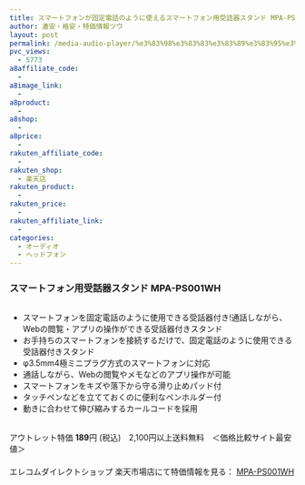 ```yaml
---
title: スマートフォンが固定電話のように使えるスマートフォン用受話器スタンド MPA-PS001WH 特価189円！
author: 激安・格安・特価情報ツウ
layout: post
permalink: /media-audio-player/%e3%83%98%e3%83%83%e3%83%89%e3%83%95%e3%82%a9%e3%83%b3/mpaps001wh-189.html
pvc_views:
  - 5773
a8affiliate_code:
  - 
a8image_link:
  - 
a8product:
  - 
a8shop:
  - 
a8price:
  - 
rakuten_affiliate_code:
  - 
rakuten_shop:
  - 楽天店
rakuten_product:
  - 
rakuten_price:
  - 
rakuten_affiliate_link:
  - 
categories:
  - オーディオ
  - ヘッドフォン
---
```

### スマートフォン用受話器スタンド MPA-PS001WH

<div class="img-bg2 img_L">
  <a href="http://hb.afl.rakuten.co.jp/hgc/03dad0a3.8366a82c.03dad0a4.f334497d/?pc=http%3a%2f%2fitem.rakuten.co.jp%2felecom%2f4953103270961%2f%3fscid%3daf_link_img&m=http%3a%2f%2fm.rakuten.co.jp%2felecom%2fi%2f10015774%2f" target="_blank"><img src="http://hbb.afl.rakuten.co.jp/hgb/?pc=http%3a%2f%2fthumbnail.image.rakuten.co.jp%2f%400_mall%2felecom%2fcabinet%2f200_16%2fmpa-ps001wh_03.jpg%3f_ex%3d128x128&m=http%3a%2f%2fthumbnail.image.rakuten.co.jp%2f%400_mall%2felecom%2fcabinet%2f200_16%2fmpa-ps001wh_03.jpg" border="0" title="" alt="" /></a>
</div>

<!--more-->

  * スマートフォンを固定電話のように使用できる受話器付き!通話しながら、Webの閲覧・アプリの操作ができる受話器付きスタンド
  * お手持ちのスマートフォンを接続するだけで、固定電話のように使用できる受話器付きスタンド
  * φ3.5mm4極ミニプラグ方式のスマートフォンに対応
  * 通話しながら、Webの閲覧やメモなどのアプリ操作が可能
  * スマートフォンをキズや落下から守る滑り止めパッド付
  * タッチペンなどを立てておくのに便利なペンホルダー付
  * 動きに合わせて伸び縮みするカールコードを採用

<br clear="all" />アウトレット特価 <span class="tokka-price"><strong>189</strong></span>円 (税込)　2,100円以上送料無料　＜価格比較サイト最安値＞  
　　  
エレコムダイレクトショップ 楽天市場店にて特価情報を見る： <a href="http://hb.afl.rakuten.co.jp/hgc/03dad0a3.8366a82c.03dad0a4.f334497d/?pc=http%3a%2f%2fitem.rakuten.co.jp%2felecom%2f4953103270961%2f%3fscid%3daf_link_img&m=http%3a%2f%2fm.rakuten.co.jp%2felecom%2fi%2f10015774%2f" target="_blank"><span class="fs150p">MPA-PS001WH</span></a>